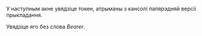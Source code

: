 У наступным акне увядзіце токен, атрыманы з кансолі папярэдняй версіі прыкладання.

Увядзіце яго без слова *Bearer*.
